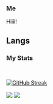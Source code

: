### Me

Hiiii!

## Langs

### My Stats


<div id="badges">
  <br />
  <img src="https://komarev.com/ghpvc/?username=antonkomarev&style=flat-square&color=blue" alt=""/>
</div>

[![GitHub Streak](http://github-readme-streak-stats.herokuapp.com?user=Spinyfish&theme=bear&background=000000)](https://git.io/streak-stats)


<img align="center" src="https://github-readme-stats.vercel.app/api/top-langs/?username=Idiofyis&count_private=true&theme=bear&langs_count=7" /> 

<img align="center" src="https://github-readme-stats.vercel.app/api?username=Idiofyis&count_private=true&theme=bear" />  
